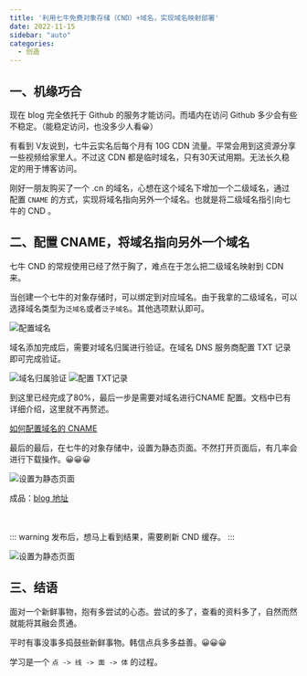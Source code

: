 ```yaml
---
title: '利用七牛免费对象存储（CND）+域名，实现域名映射部署'
date: 2022-11-15
sidebar: "auto"
categories:
  - 创造
---
```






## 一、机缘巧合

现在 blog 完全依托于 Github 的服务才能访问。而墙内在访问 Github 多少会有些不稳定。（能稳定访问，也没多少人看😀）

有看到 V友说到，七牛云实名后每个月有 10G CDN 流量。平常会用到这资源分享一些视频给家里人。不过这 CDN 都是临时域名，只有30天试用期。无法长久稳定的用于博客访问。

刚好一朋友购买了一个 .cn 的域名，心想在这个域名下增加一个二级域名，通过配置 `CNAME` 的方式，实现将域名指向另外一个域名。也就是将二级域名指引向七牛的 CND 。




## 二、配置 CNAME，将域名指向另外一个域名

七牛 CND 的常规使用已经了然于胸了，难点在于怎么把二级域名映射到 CDN 来。

当创建一个七牛的对象存储时，可以绑定到对应域名。由于我拿的二级域名，可以选择域名类型为`泛域名`或者`泛子域名`。其他选项默认即可。

<img :src="$withBase('/assets/images/221115_1.png')" alt="配置域名">

域名添加完成后，需要对域名归属进行验证。在域名 DNS 服务商配置 TXT 记录即可完成验证。

<img :src="$withBase('/assets/images/221115_2.png')" alt="域名归属验证">

<img :src="$withBase('/assets/images/221115_3.png')" alt="配置 TXT记录">

到这里已经完成了80%，最后一步是需要对域名进行CNAME 配置。文档中已有详细介绍，这里就不再赘述。

[如何配置域名的 CNAME](https://developer.qiniu.com/fusion/kb/1322/how-to-configure-cname-domain-name)

最后的最后，在七牛的对象存储中，设置为静态页面。不然打开页面后，有几率会进行下载操作。😀😀😀

<img :src="$withBase('/assets/images/221115_4.png')" alt="设置为静态页面">

成品：[blog 地址](http://hz-cool.minihenshang.cn)

<br/><br/>
::: warning
发布后，想马上看到结果，需要刷新 CND 缓存。
:::

<img :src="$withBase('/assets/images/221115_5.png')" alt="设置为静态页面">


## 三、结语

面对一个新鲜事物，抱有多尝试的心态。尝试的多了，查看的资料多了，自然而然就能将其融会贯通。

平时有事没事多捣鼓些新鲜事物。韩信点兵多多益善。😀😀😀

学习是一个 `点 -> 线 -> 面 -> 体` 的过程。